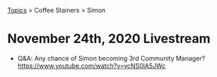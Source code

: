 [Topics](../../topics.md) > Coffee Stainers > Simon

# November 24th, 2020 Livestream
* Q&A: Any chance of Simon becoming 3rd Community Manager? https://www.youtube.com/watch?v=ycNS0lA5JWc
